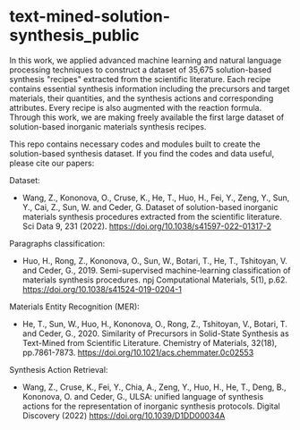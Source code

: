 # text-mined-solution-synthesis_public

In this work, we applied advanced machine learning and natural language processing techniques to construct a dataset of 35,675 solution-based synthesis "recipes" extracted from the scientific literature. Each recipe contains essential synthesis information including the precursors and target materials, their quantities, and the synthesis actions and corresponding attributes. Every recipe is also augmented with the reaction formula. Through this work, we are making freely available the first large dataset of solution-based inorganic materials synthesis recipes.


This repo contains necessary codes and modules built to create the solution-based synthesis dataset. If you find the codes and data useful, please cite our papers:

Dataset:

 - Wang, Z., Kononova, O., Cruse, K., He, T., Huo, H., Fei, Y., Zeng, Y., Sun, Y., Cai, Z., Sun, W. and Ceder, G. Dataset of solution-based inorganic materials synthesis procedures extracted from the scientific literature. Sci Data 9, 231 (2022). https://doi.org/10.1038/s41597-022-01317-2

Paragraphs classification:

 - Huo, H., Rong, Z., Kononova, O., Sun, W., Botari, T., He, T., Tshitoyan, V. and Ceder, G., 2019. Semi-supervised machine-learning classification of materials synthesis procedures. npj Computational Materials, 5(1), p.62. https://doi.org/10.1038/s41524-019-0204-1

Materials Entity Recognition (MER):

 - He, T., Sun, W., Huo, H., Kononova, O., Rong, Z., Tshitoyan, V., Botari, T. and Ceder, G., 2020. Similarity of Precursors in Solid-State Synthesis as Text-Mined from Scientific Literature. Chemistry of Materials, 32(18), pp.7861-7873. https://doi.org/10.1021/acs.chemmater.0c02553

Synthesis Action Retrieval:

 - Wang, Z., Cruse, K., Fei, Y., Chia, A., Zeng, Y., Huo, H., He, T., Deng, B., Kononova, O. and Ceder, G., ULSA: unified language of synthesis actions for the representation of inorganic synthesis protocols. Digital Discovery (2022) https://doi.org/10.1039/D1DD00034A
